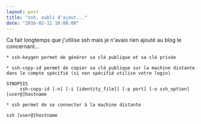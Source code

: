 ```yaml
---
layout: post
title: "ssh, oubli d'ajout..."
date: "2016-02-11 16:08:00"
---
```

Ca fait longtemps que j'utilise ssh mais je n'avais rien ajouté au blog le concernant...


```
* ssh-keygen permet de générer sa clé publique et sa clé privée

* ssh-copy-id permet de copier sa clé publique sur la machine distante dans le compte spécifié (si non spécifié utilise votre login)

SYNOPSIS
     ssh-copy-id [-n] [-i [identity_file]] [-p port] [-o ssh_option] [user@]hostname

* ssh permet de se connecter à la machine distante 

ssh [user@]hostname
```
